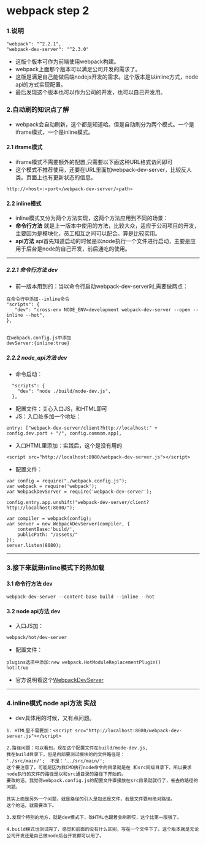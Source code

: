 # webpack step 2

### 1.说明

```
"webpack": "^2.2.1",
"webpack-dev-server": "^2.3.0"
```
* 这版个版本可作为前端使用webpack构建。
* webpack上面那个版本可以满足公司开发的需求了。
* 这版是满足自己能做后端nodejs开发的需求。这个版本是以inline方式，node api的方式实现配置。
* 最后发现这个版本也可以作为公司的开发，也可以自己开发用。

### 2.自动刷的知识点了解

* webpack会自动刷新，这个都是知道哈。但是自动刷分为两个模式。一个是iframe模式，一个是inline模式。

#### 2.1 iframe模式
* iframe模式不需要额外的配置,只需要以下面这种URL格式访问即可
* 这个模式不推荐使用，还要在URL里面加webpack-dev-server，比较反人类。页面上也有更新状态的信息。

```
http://«host»:«port»/webpack-dev-server/«path»
```

#### 2.2 inline模式

* inline模式又分为两个方法实现，这两个方法应用到不同的场景：
* **命令行方法** 就是上一版本中使用的方法，比较大众，适应于公司项目的开发，主要因为是模块化，员工相互之间可以配合。算是比较实用。
* **api方法** api首先知道启动的时候是以node执行一个文件进行启动，主要是应用于后台是node的自己开发，前后通吃的使用。

-----------

##### 2.2.1 命令行方法  dev

* 前一版本用到的：当以命令行启动webpack-dev-server时,需要做两点：

```
在命令行中添加--inline命令
"scripts": {
   "dev": "cross-env NODE_ENV=development webpack-dev-server --open --inline --hot",
},


在webpack.config.js中添加
devServer:{inline:true}
```

##### 2.2.2 node_api方法 dev

* 命令启动：

```
  "scripts": {
    "dev": "node ./build/mode-dev.js",
  },
```

* 配置文件：关心入口JS，和HTML即可
* JS：入口处多加一个地址：
```
entry: ["webpack-dev-server/client?http://localhost:" + config.dev.port + "/", config.commom.app],
```

* 入口HTML里添加：实践后，这个是没有用的
```
<script src="http://localhost:8080/webpack-dev-server.js"></script>
```

* 配置文件：

```
var config = require("./webpack.config.js");
var webpack = require('webpack');
var WebpackDevServer = require('webpack-dev-server');

config.entry.app.unshift("webpack-dev-server/client?http://localhost:8080/");

var compiler = webpack(config);
var server = new WebpackDevServer(compiler, {
    contentBase:'build/',
    publicPath: "/assets/"
});
server.listen(8080);
```

----------------------------------------


### 3.接下来就是inline模式下的热加载

#### 3.1 命令行方法 dev

```
webpack-dev-server --content-base build --inline --hot
```

#### 3.2 node api方法  dev

* 入口JS加：
```
webpack/hot/dev-server
```

* 配置文件：
```
plugins选项中添加:new webpack.HotModuleReplacementPlugin()
hot:true
```

* 官方说明看这个[WebpackDevServer](https://segmentfault.com/a/1190000006964335)

----------------------

### 4.inline模式 node api方法 实战

* dev具体用的时候，又有点问题。

```
1. HTML里不需要加：<script src="http://localhost:8080/webpack-dev-server.js"></script>

2.路径问题：可以看到，现在这个配置文件在build/mode-dev.js,
我在build目录下，但是内部要测试模块的的文件路径是：
'./src/main/';  不是：'../src/main/';
这个要注意了，可能是因为我CMD执行node命令的目录就是在 和src同级目录下，所以要求node执行的文件的路径是以和src通目录的路径下开始的。
要改的话，我觉得webpack.config.js的配置文件直接放在src目录就就行了，省去的路径的问题。

其实上面是另外一个问题，就是路径的引入是包还是文件，若是文件要用绝对路径。
这个的话，就需要改下。

3.发现个特别的地方，就是dev模式下，改HTML也跟着会刷新哎，这个比第一版强了。

4.build模式也测试完了，感觉和前面的没有什么区别，写在一个文件下了。这个版本就是无论公司开发还是自己做node后台开发都可以用了。
```

